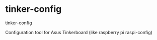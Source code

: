 # tinker-config
tinker-config 




Configuration tool for Asus Tinkerboard (like raspberry pi raspi-config)




